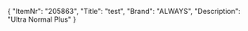 {
  "ItemNr": "205863",
  "Title": "test",
  "Brand": "ALWAYS",
  "Description": "Ultra Normal Plus"
}